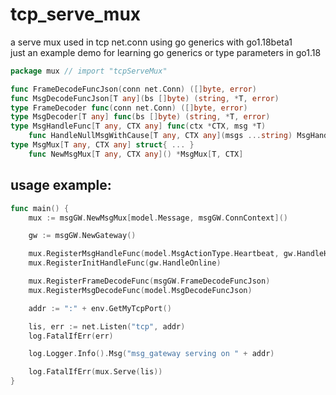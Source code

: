 # tcp_serve_mux
a serve mux used in tcp net.conn using go generics with go1.18beta1  
just an example demo for learning go generics or type parameters in go1.18



```go
package mux // import "tcpServeMux"

func FrameDecodeFuncJson(conn net.Conn) ([]byte, error)
func MsgDecodeFuncJson[T any](bs []byte) (string, *T, error)
type FrameDecoder func(conn net.Conn) ([]byte, error)
type MsgDecoder[T any] func(bs []byte) (string, *T, error)
type MsgHandleFunc[T any, CTX any] func(ctx *CTX, msg *T)
    func HandleNullMsgWithCause[T any, CTX any](msgs ...string) MsgHandleFunc[T, CTX]
type MsgMux[T any, CTX any] struct{ ... }
    func NewMsgMux[T any, CTX any]() *MsgMux[T, CTX]
```


## usage example:
```go
func main() {
	mux := msgGW.NewMsgMux[model.Message, msgGW.ConnContext]()

	gw := msgGW.NewGateway()

	mux.RegisterMsgHandleFunc(model.MsgActionType.Heartbeat, gw.HandleHeartbeat)
	mux.RegisterInitHandleFunc(gw.HandleOnline)

	mux.RegisterFrameDecodeFunc(msgGW.FrameDecodeFuncJson)
	mux.RegisterMsgDecodeFunc(model.MsgDecodeFuncJson)

	addr := ":" + env.GetMyTcpPort()

	lis, err := net.Listen("tcp", addr)
	log.FatalIfErr(err)

	log.Logger.Info().Msg("msg_gateway serving on " + addr)

	log.FatalIfErr(mux.Serve(lis))
}

```